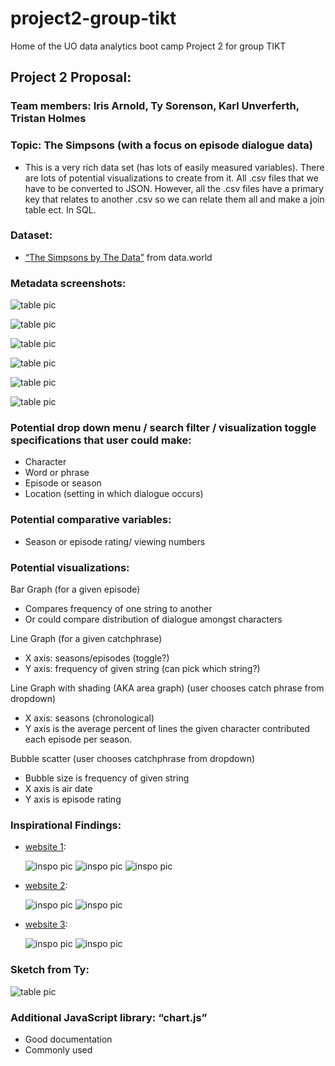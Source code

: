 # project2-group-tikt
Home of the UO data analytics boot camp Project 2 for group TIKT

## Project 2 Proposal:

### Team members: Iris Arnold, Ty Sorenson, Karl Unverferth, Tristan Holmes

### Topic: The Simpsons (with a focus on episode dialogue data)
* This is a very rich data set (has lots of easily measured variables).     There are lots of potential visualizations to create from it. All .csv files that we have to be converted to JSON. However, all the .csv files have a primary key that relates to another .csv so we can relate them all and make a join table ect. In SQL.

### Dataset: 
* [“The Simpsons by The Data”](https://data.world/data-society/the-simpsons-by-the-data) from data.world 

### Metadata screenshots: 

![table pic](metadata_screenshots/img1.png)

![table pic](metadata_screenshots/img2.png)

![table pic](metadata_screenshots/img3.png)

![table pic](metadata_screenshots/img4.png)

![table pic](metadata_screenshots/img5.png)

![table pic](metadata_screenshots/img6.png)

### Potential drop down menu / search filter / visualization toggle specifications that user could make:
* Character
* Word or phrase 
* Episode or season
* Location (setting in which dialogue occurs) 

### Potential comparative variables: 
* Season or episode rating/ viewing numbers

### Potential visualizations:

Bar Graph (for a given episode)
* Compares frequency of one string to another
* Or could compare distribution of dialogue amongst characters 

Line Graph (for a given catchphrase) 
* X axis: seasons/episodes (toggle?)
* Y axis: frequency of given string (can pick which string?)

Line Graph with shading (AKA area graph) (user chooses catch phrase from dropdown)
* X axis: seasons (chronological)
* Y axis is the average percent of lines the given character contributed each episode per season.

Bubble scatter (user chooses catchphrase from dropdown)
* Bubble size is frequency of given string
* X axis is air date
* Y axis is episode rating 

### Inspirational Findings:

* [website 1](https://towardsdatascience.com/the-simpsons-meets-data-visualization-ef8ef0819d13):

    ![inspo pic](inspowebsite1/img1.png)
    ![inspo pic](inspowebsite1/img2.png)
    ![inspo pic](inspowebsite1/img3.png)

* [website 2](https://pudding.cool/2017/08/the-office/):

    ![inspo pic](inspowebsite2/img1.png)
    ![inspo pic](inspowebsite2/img2.png)

* [website 3](https://toddwschneider.com/posts/the-simpsons-by-the-data/):

    ![inspo pic](inspowebsite3/img1.png)
    ![inspo pic](inspowebsite3/img2.png)

### Sketch from Ty:

![table pic](wireframe.png)

### Additional JavaScript library: “chart.js”
* Good documentation
* Commonly used




  

